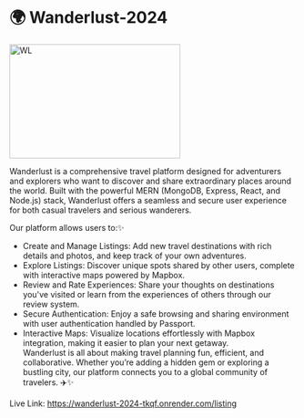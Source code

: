 # 🌍 Wanderlust-2024

<img src="https://github.com/user-attachments/assets/e8059385-3570-49ab-a20b-127ad6b83ada" height=200  width=300 alt="WL"/>

Wanderlust is a comprehensive travel platform designed for adventurers and explorers who want to discover and share extraordinary places around the world. Built with the powerful MERN (MongoDB, Express, React, and Node.js) stack, Wanderlust offers a seamless and secure user experience for both casual travelers and serious wanderers.

Our platform allows users to:✨

* Create and Manage Listings: Add new travel destinations with rich details and photos, and keep track of your own adventures.<br>
* Explore Listings: Discover unique spots shared by other users, complete with interactive maps powered by Mapbox.<br>
* Review and Rate Experiences: Share your thoughts on destinations you've visited or learn from the experiences of others through our review system.<br>
* Secure Authentication: Enjoy a safe browsing and sharing environment with user authentication handled by Passport.<br>
* Interactive Maps: Visualize locations effortlessly with Mapbox integration, making it easier to plan your next getaway.<br>
Wanderlust is all about making travel planning fun, efficient, and collaborative. Whether you’re adding a hidden gem or exploring a bustling city, our platform connects you to a global community of travelers. ✈️✨<br>

Live Link: https://wanderlust-2024-tkqf.onrender.com/listing
